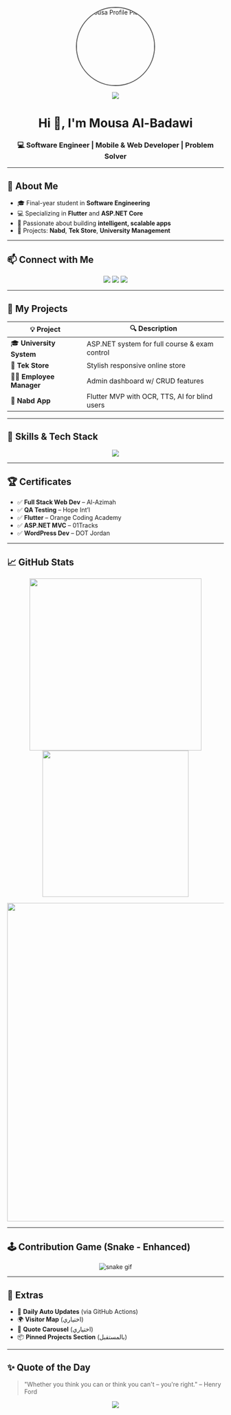 <!-- ==================== PROFILE HEADER ==================== -->
<p align="center">
  <img src="profile.png" width="180" style="border-radius: 50%; border: 2px solid #555" alt="Mousa Profile Picture" />
</p>

<p align="center">
  <img src="https://readme-typing-svg.herokuapp.com?font=Fira+Code&size=24&duration=2000&pause=1000&color=58A6FF&center=true&vCenter=true&width=700&lines=Hi+I'm+Mousa+Al-Badawi+👋;Software+Engineer+%7C+Mobile+%26+Web+Developer;Flutter+%7C+ASP.NET+%7C+C%2B%2B+%7C+PHP+%7C+Java;I+build+clean+%26+scalable+solutions" />
</p>

<h1 align="center">Hi 👋, I'm Mousa Al-Badawi</h1>
<h3 align="center">💻 Software Engineer | Mobile & Web Developer | Problem Solver</h3>

---

## 🚀 About Me

- 🎓 Final-year student in **Software Engineering**
- 💻 Specializing in **Flutter** and **ASP.NET Core**
- 🧠 Passionate about building **intelligent, scalable apps**
- 🚀 Projects: **Nabd**, **Tek Store**, **University Management**

---

## 📫 Connect with Me

<p align="center">
  <a href="mailto:moeyad2003@gmail.com"><img src="https://img.shields.io/badge/Gmail-D14836?style=for-the-badge&logo=gmail&logoColor=white" /></a>
  <a href="https://www.linkedin.com/in/mousa-mustafa-798822277/"><img src="https://img.shields.io/badge/LinkedIn-0077B5?style=for-the-badge&logo=linkedin&logoColor=white" /></a>
  <a href="tel:+962795960252"><img src="https://img.shields.io/badge/Call-25D366?style=for-the-badge&logo=whatsapp&logoColor=white" /></a>
</p>

---

## 💼 My Projects
| 💡 Project | 🔍 Description |
|-----------|----------------|
| 🎓 **University System** | ASP.NET system for full course & exam control |
| 🛒 **Tek Store** | Stylish responsive online store |
| 👨‍💼 **Employee Manager** | Admin dashboard w/ CRUD features |
| 📱 **Nabd App** | Flutter MVP with OCR, TTS, AI for blind users |

---

## 🧠 Skills & Tech Stack

<p align="center">
  <img src="https://skillicons.dev/icons?i=dart,flutter,cs,java,cpp,php,html,css,js,ts,bootstrap,jquery,mysql,sqlserver,git,github,vscode,visualstudio&perline=9" />
</p>

---

## 🏆 Certificates

- ✅ **Full Stack Web Dev** – Al-Azimah  
- ✅ **QA Testing** – Hope Int’l  
- ✅ **Flutter** – Orange Coding Academy  
- ✅ **ASP.NET MVC** – 01Tracks  
- ✅ **WordPress Dev** – DOT Jordan

---

## 📈 GitHub Stats
<p align="center">
  <img src="https://github-readme-stats.vercel.app/api?username=mousaalbadwi&show_icons=true&theme=tokyonight" width="400"/>
  <img src="https://github-readme-stats.vercel.app/api/top-langs/?username=mousaalbadwi&layout=compact&theme=tokyonight" width="340"/>
</p>

<p align="center">
  <img src="https://github-readme-streak-stats.herokuapp.com/?user=mousaalbadwi&theme=tokyonight" width="740"/>
</p>

---

## 🕹️ Contribution Game (Snake - Enhanced)

<p align="center">
  <img src="https://github.com/mousaalbadwi/mousaalbadwi/raw/output/github-contribution-grid-snake.svg" alt="snake gif" />
</p>

---

## 🧩 Extras

- 🔄 **Daily Auto Updates** (via GitHub Actions)
- 🌍 **Visitor Map** (اختياري)
- 🧠 **Quote Carousel** (اختياري)
- 📦 **Pinned Projects Section** (بالمستقبل)

---

## ✨ Quote of the Day
> "Whether you think you can or think you can't – you're right." – Henry Ford

<p align="center">
  <img src="https://capsule-render.vercel.app/api?type=waving&color=gradient&height=100&section=footer"/>
</p>
